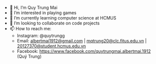 - 👋 Hi, I’m Quy Trung Mai
- 👀 I’m interested in playing games
- 🌱 I’m currently learning computer science at HCMUS
- 💞️ I’m looking to collaborate on code projects
- 📫 How to reach me:
  + Instagram: @quytrungg
  + Email: albertmai1912@gmail.com | mqtrung20@clc.fitus.edu.vn | 20127370@student.hcmus.edu.vn
  + Facebook: https://www.facebook.com/quytrungmai.albertmai.1912 (Quý Trung)

<!---
quytrungg/quytrungg is a ✨ special ✨ repository because its `README.md` (this file) appears on your GitHub profile.
You can click the Preview link to take a look at your changes.
--->
